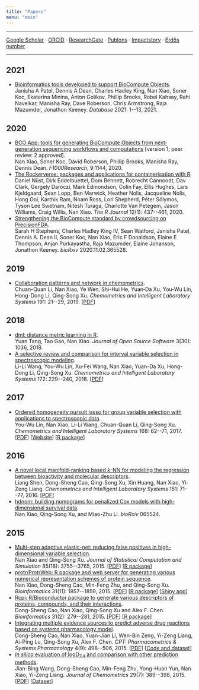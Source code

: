 ```yaml
---
title: "Papers"
menu: "main"
---
```


<hr>

<p>
<a href="https://scholar.google.com/citations?user=BNizRecAAAAJ&hl=en">Google Scholar</a>
<span class="text-muted">&middot;</span>
<a href="https://orcid.org/0000-0002-0250-5673">ORCID</a>
<span class="text-muted">&middot;</span>
<a href="https://www.researchgate.net/profile/Nan_Xiao3">ResearchGate</a>
<span class="text-muted">&middot;</span>
<a href="https://publons.com/researcher/278188/nan-xiao/">Publons</a>
<span class="text-muted">&middot;</span>
<a href="https://profiles.impactstory.org/u/0000-0002-0250-5673">Impactstory</a>
<span class="text-muted">&middot;</span>
<a href="https://mathscinet.ams.org/mathscinet/collaborationFiltered.html?group_target=189017&group_source=1129576">Erdős number</a>
</p>

<hr>

## 2021

- [Bioinformatics tools developed to support BioCompute Objects](https://doi.org/10.1093/database/baab008). <br>
Janisha A Patel, Dennis A Dean, Charles Hadley King, <author>Nan Xiao</author>, Soner Koc, Ekaterina Minina, Anton Golikov, Phillip Brooks, Robel Kahsay, Rahi Navelkar, Manisha Ray, Dave Roberson, Chris Armstrong, Raja Mazumder, Jonathon Keeney. <em>Database</em> 2021: 1--13, 2021.

## 2020

- [BCO App: tools for generating BioCompute Objects from next-generation sequencing workflows and computations](https://doi.org/10.12688/f1000research.25902.1) [version 1; peer review: 2 approved]. <br>
<author>Nan Xiao</author>, Soner Koc, David Roberson, Phillip Brooks, Manisha Ray, Dennis Dean. <em>F1000Research</em>, 9:1144, 2020.
- [The Rockerverse: packages and applications for containerisation with R](https://doi.org/10.32614/RJ-2020-007). <br>
Daniel Nüst, Dirk Eddelbuettel, Dom Bennett, Robrecht Cannoodt, Dav Clark, Gergely Daróczi, Mark Edmondson, Colin Fay, Ellis Hughes, Lars Kjeldgaard, Sean Lopp, Ben Marwick, Heather Nolis, Jacqueline Nolis, Hong Ooi, Karthik Ram, Noam Ross, Lori Shepherd, Péter Sólymos, Tyson Lee Swetnam, Nitesh Turaga, Charlotte Van Petegem, Jason Williams, Craig Willis, <author>Nan Xiao</author>. <em>The R Journal</em> 12(1): 437--461, 2020.
- [Strengthening the BioCompute standard by crowdsourcing on PrecisionFDA](https://doi.org/10.1101/2020.11.02.365528). <br>
Sarah H Stephens, Charles Hadley King IV, Sean Watford, Janisha Patel, Dennis A. Dean II, Soner Koc, <author>Nan Xiao</author>, Eric F Donaldson, Elaine E Thompson, Anjan Purkayastha, Raja Mazumder, Elaine Johanson, Jonathon Keeney. <em>bioRxiv</em> 2020.11.02.365528.

## 2019

- [Collaboration patterns and network in chemometrics](https://doi.org/10.1016/j.chemolab.2019.05.011). <br>
Chuan-Quan Li, <author>Nan Xiao</author>, Ye Wen, Shi-Hui He, Yuan‐Da Xu, You-Wu Lin, Hong-Dong Li, Qing-Song Xu. <em>Chemometrics and Intelligent Laboratory Systems</em> 191: 21--29, 2019. [[PDF](chemometrics-collaboration-network.pdf)]

## 2018

- [dml: distance metric learning in R](https://doi.org/10.21105/joss.01036). <br>
Yuan Tang, Tao Gao, <author>Nan Xiao</author>. <em>Journal of Open Source Software</em> 3(30): 1036, 2018.
- [A selective review and comparison for interval variable selection in spectroscopic modeling](https://doi.org/10.1016/j.chemolab.2017.11.008). <br>
Li-Li Wang, You-Wu Lin, Xu-Fei Wang, <author>Nan Xiao</author>, Yuan-Da Xu, Hong-Dong Li, Qing-Song Xu. <em>Chemometrics and Intelligent Laboratory Systems</em> 172: 229--240, 2018. [[PDF](interval-variable-selection.pdf)]

## 2017

- [Ordered homogeneity pursuit lasso for group variable selection with applications to spectroscopic data](https://doi.org/10.1016/j.chemolab.2017.07.004). <br>
You-Wu Lin, <author>Nan Xiao</author>, Li-Li Wang, Chuan-Quan Li, Qing-Song Xu. <em>Chemometrics and Intelligent Laboratory Systems</em> 168: 62--71, 2017. [[PDF](OHPL.pdf)] [[Website](https://OHPL.io/)] [[R package](https://OHPL.io/doc/)]

## 2016

- [A novel local manifold-ranking based <em>k</em>-NN for modeling the regression between bioactivity and molecular descriptors](https://doi.org/10.1016/j.chemolab.2015.12.005). <br>
Liang Shen, Dong-Sheng Cao, Qing-Song Xu, Xin Huang, <author>Nan Xiao</author>, Yi-Zeng Liang. <em>Chemometrics and Intelligent Laboratory Systems</em> 151: 71--77, 2016. [[PDF](MRKNN.pdf)]
- [hdnom: building nomograms for penalized Cox models with high-dimensional survival data](https://doi.org/10.1101/065524). <br>
<author>Nan Xiao</author>, Qing-Song Xu, and Miao-Zhu Li. <em>bioRxiv</em> 065524.

## 2015

- [Multi-step adaptive elastic-net: reducing false positives in high-dimensional variable selection](https://doi.org/10.1080/00949655.2015.1016944). <br>
<author>Nan Xiao</author> and Qing-Song Xu. <em>Journal of Statistical Computation and Simulation</em> 85(18): 3755--3765, 2015. [[PDF](msaenet.pdf)] [[R package](https://nanx.me/msaenet/)]
- [protr/ProtrWeb: R package and web server for generating various numerical representation schemes of protein sequence](https://doi.org/10.1093/bioinformatics/btv042). <br>
<author>Nan Xiao</author>, Dong-Sheng Cao, Min-Feng Zhu, and Qing-Song Xu. <em>Bioinformatics</em> 31(11): 1857--1859, 2015. [[PDF](protr.pdf)] [[R package](https://nanx.me/protr/)] [[Shiny app](https://nanx.app/protr/)]
- [Rcpi: R/Bioconductor package to generate various descriptors of proteins, compounds, and their interactions](https://doi.org/10.1093/bioinformatics/btu624). <br>
Dong-Sheng Cao, <author>Nan Xiao</author>, Qing-Song Xu and Alex F. Chen. <em>Bioinformatics</em> 31(2): 279--281, 2015. [[PDF](Rcpi.pdf)] [[R package](https://nanx.me/Rcpi/)]
- [Integrating multiple evidence sources to predict adverse drug reactions based on systems pharmacology model](https://doi.org/10.1002/psp4.12002). <br>
Dong-Sheng Cao, <author>Nan Xiao</author>, Yuan-Jian Li, Wen-Bin Zeng, Yi-Zeng Liang, Ai-Ping Lu,
Qing-Song Xu, Alex F. Chen. <em>CPT: Pharmacometrics & Systems Pharmacology</em> 4(9): 498--506, 2015. [[PDF](MEF.pdf)] [[Code and dataset](https://github.com/nanxstats/MEF)]
- [<em>In silico</em> evaluation of logD<sub>7.4</sub> and comparison with other prediction methods](https://doi.org/10.1002/cem.2718). <br>
Jian-Bing Wang, Dong-Sheng Cao, Min-Feng Zhu, Yong-Huan Yun, <author>Nan Xiao</author>, Yi-Zeng Liang. <em>Journal of Chemometrics</em> 29(7): 389--398, 2015. [[PDF](logd.pdf)] [[Dataset](https://github.com/nanxstats/logd74)]
